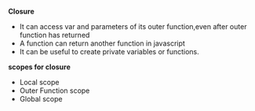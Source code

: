 **Closure**
* It can access var and parameters of its outer function,even after outer function has returned
* A function can return another function in javascript
* It can be useful to create private variables or functions.

**scopes for closure**
* Local scope
* Outer  Function scope
* Global scope